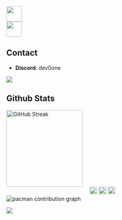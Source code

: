 <a href="https://skillicons.dev">
  <img height=40 src="https://skillicons.dev/icons?i=js,java,kotlin,python,html,css" />
  <br />
  <img height=40 src="https://skillicons.dev/icons?i=nginx,git,github,vscode,idea,webstorm,pycharm,mysql,redis" />
</a>

## Contact
- **Discord**: dev0one
<a href="https://discord.com/users/0000">
  <img src="https://lanyard.cnrad.dev/api/0000?showDisplayName=true&idleMessage=Doin'%20nothing%20special%20rn%20:P">
</a>

## Github Stats
<a href="https://git.io/streak-stats">
  <picture>
    <source
      srcset="https://streak-stats.demolab.com?user=giqnt&theme=tokyonight"
      media="(prefers-color-scheme: dark)"
    />
    <source
      srcset="https://streak-stats.demolab.com?user=giqnt"
      media="(prefers-color-scheme: light), (prefers-color-scheme: no-preference)"
    />
    <img height=200 alt="GitHub Streak" />
  </picture>
</a>



<div align="center">
  <img src="https://img.shields.io/static/v1?message=Discord&logo=discord&label=&color=7289DA&logoColor=white&labelColor=&style=for-the-badge" height="20" alt="discord logo"  />
  <img src="https://img.shields.io/static/v1?message=Instagram&logo=instagram&label=&color=E4405F&logoColor=white&labelColor=&style=for-the-badge" height="20" alt="instagram logo"  />
  <img src="https://img.shields.io/static/v1?message=Twitch&logo=twitch&label=&color=9146FF&logoColor=white&labelColor=&style=for-the-badge" height="20" alt="twitch logo"  />
</div>

<picture>
  <source media="(prefers-color-scheme: dark)" srcset="https://raw.githubusercontent.com/py0z/py0z/output/pacman-contribution-graph-dark.svg">
  <source media="(prefers-color-scheme: light)" srcset="https://raw.githubusercontent.com/py0z/py0z/output/pacman-contribution-graph.svg">
  <img alt="pacman contribution graph" src="https://raw.githubusercontent.com/py0z/py0z/development/pacman-contribution-graph.svg">
</picture>

[![](https://visitcount.itsvg.in/api?id=Vinz986&icon=0&color=0)](https://visitcount.itsvg.in)

